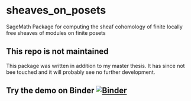 # sheaves_on_posets
SageMath Package for computing the sheaf cohomology of finite locally free sheaves of modules on finite posets

## This repo is not maintained
This package was written in addition to my master thesis. It has since not bee touched and it will probably see no further development.

## Try the demo on Binder [![Binder](https://mybinder.org/badge_logo.svg)](https://mybinder.org/v2/gh/KoenBaak/sheaves_on_posets/master?filepath=demo.ipynb)




